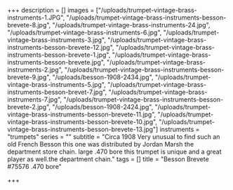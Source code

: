+++
description = []
images = ["/uploads/trumpet-vintage-brass-instruments-1.JPG", "/uploads/trumpet-vintage-brass-instruments-besson-brevete-8.jpg", "/uploads/trumpet-vintage-brass-instruments-24.jpg", "/uploads/trumpet-vintage-brass-instruments-6.jpg", "/uploads/trumpet-vintage-brass-instruments-3.jpg", "/uploads/trumpet-vintage-brass-instruments-besson-brevete-12.jpg", "/uploads/trumpet-vintage-brass-instruments-besson-brevete-1.jpg", "/uploads/trumpet-vintage-brass-instruments-besson-brevete.jpg", "/uploads/trumpet-vintage-brass-instruments-2.jpg", "/uploads/trumpet-vintage-brass-instruments-besson-brevete-9.jpg", "/uploads/besson-1908-2434.jpg", "/uploads/trumpet-vintage-brass-instruments-5.jpg", "/uploads/trumpet-vintage-brass-instruments-besson-brevet-7.jpg", "/uploads/trumpet-vintage-brass-instruments-7.jpg", "/uploads/trumpet-vintage-brass-instruments-besson-brevete-2.jpg", "/uploads/besson-1908-2424.jpg", "/uploads/trumpet-vintage-brass-instruments-besson-brevete-11.jpg", "/uploads/trumpet-vintage-brass-instruments-besson-brevete-10.jpg", "/uploads/trumpet-vintage-brass-instruments-besson-brevete-13.jpg"]
instruments = "trumpets"
series = ""
subtitle = "Circa 1908 Very unusual to find such an old French Besson this one was distributed by Jordan Marsh the department store chain. large .470 bore this trumpet is unique and a great player as well.the department chain."
tags = []
title = "Besson Brevete #75576 .470 bore"

+++
